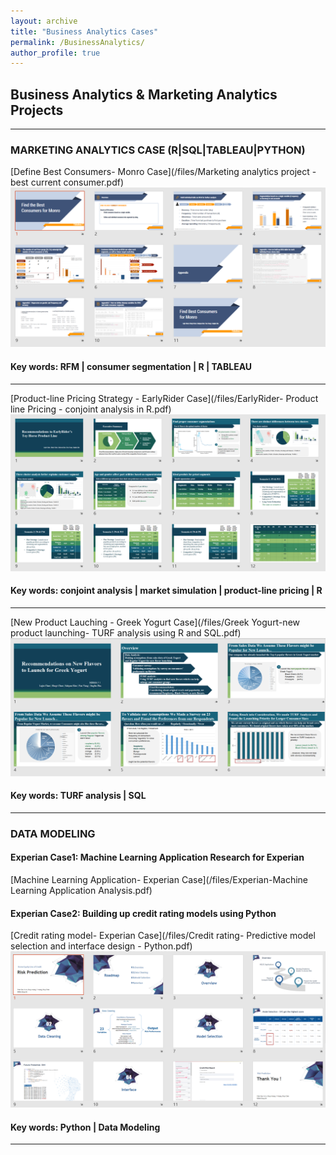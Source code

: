 ```yaml
---
layout: archive
title: "Business Analytics Cases"
permalink: /BusinessAnalytics/
author_profile: true
---
```

## Business Analytics & Marketing Analytics Projects

---

### MARKETING ANALYTICS CASE (R|SQL|TABLEAU|PYTHON)

[Define Best Consumers- Monro Case](/files/Marketing analytics project - best current consumer.pdf)
<img src="/images/Monro Customer segmentation- RFM in R.png?raw=true"/>
####  Key words: RFM | consumer segmentation | R | TABLEAU

---
[Product-line Pricing Strategy - EarlyRider Case](/files/EarlyRider- Product line Pricing - conjoint analysis in R.pdf)
<img src="/images/EarlyRider- Product line Pricing - conjoint analysis in R.png?raw=true"/>
####  Key words: conjoint analysis | market simulation | product-line pricing | R 

---
[New Product Lauching - Greek Yogurt Case](/files/Greek Yogurt-new product launching- TURF analysis using R and SQL.pdf)
<img src="/images/Greek Yogurt-new product launching- TURF analysis using R and SQL.png?raw=true"/>
####  Key words: TURF analysis | SQL 

---

### DATA MODELING  
#### Experian Case1: Machine Learning Application Research for Experian
[Machine Learning Application- Experian Case](/files/Experian-Machine Learning Application Analysis.pdf)
#### Experian Case2: Building up credit rating models using Python
[Credit rating model- Experian Case](/files/Credit rating- Predictive model selection and interface design - Python.pdf)
<img src="/images/Credit rating- Predictive model selection and interface design - Python.png?raw=true"/>
####  Key words: Python | Data Modeling
---
